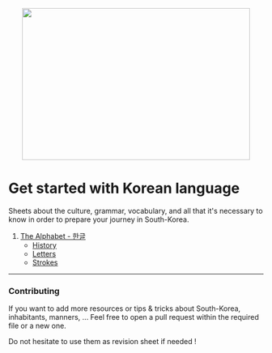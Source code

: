 <p align="center">
  <img width="450" height="300" src="https://i.imgur.com/Dyf3ogp.png">
</p>

# Get started with Korean language
Sheets  about the culture, grammar, vocabulary, and all that it's necessary to know in order to prepare your journey in South-Korea.

1. [The Alphabet - 한글](Alphabet)
    - [History](Alphabet/HISTORY.md)
    - [Letters](Alphabet/LETTERS.md)
    - [Strokes](Alphabet/STROKES.md)

---
### Contributing

If you want to add more resources or tips & tricks about South-Korea, inhabitants, manners, ... Feel free to open a pull request within the required file or a new one. 

Do not hesitate to use them as revision sheet if needed !